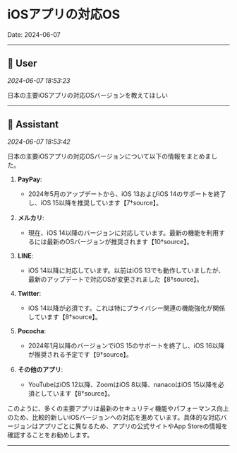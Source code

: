 # iOSアプリの対応OS

Date: 2024-06-07

---

## 👤 User
*2024-06-07 18:53:23*

日本の主要iOSアプリの対応OSバージョンを教えてほしい

---

## 🤖 Assistant
*2024-06-07 18:53:42*

日本の主要iOSアプリの対応OSバージョンについて以下の情報をまとめました。

1. **PayPay**:
   - 2024年5月のアップデートから、iOS 13およびiOS 14のサポートを終了し、iOS 15以降を推奨しています【7†source】。

2. **メルカリ**:
   - 現在、iOS 14以降のバージョンに対応しています。最新の機能を利用するには最新のOSバージョンが推奨されます【10†source】。

3. **LINE**:
   - iOS 14以降に対応しています。以前はiOS 13でも動作していましたが、最新のアップデートで対応OSが変更されました【8†source】。

4. **Twitter**:
   - iOS 14以降が必須です。これは特にプライバシー関連の機能強化が関係しています【8†source】。

5. **Pococha**:
   - 2024年1月以降のバージョンでiOS 15のサポートを終了し、iOS 16以降が推奨される予定です【9†source】。

6. **その他のアプリ**:
   - YouTubeはiOS 12以降、ZoomはiOS 8以降、nanacoはiOS 15以降を必須としています【8†source】。

このように、多くの主要アプリは最新のセキュリティ機能やパフォーマンス向上のため、比較的新しいiOSバージョンへの対応を進めています。具体的な対応バージョンはアプリごとに異なるため、アプリの公式サイトやApp Storeの情報を確認することをお勧めします。

---
